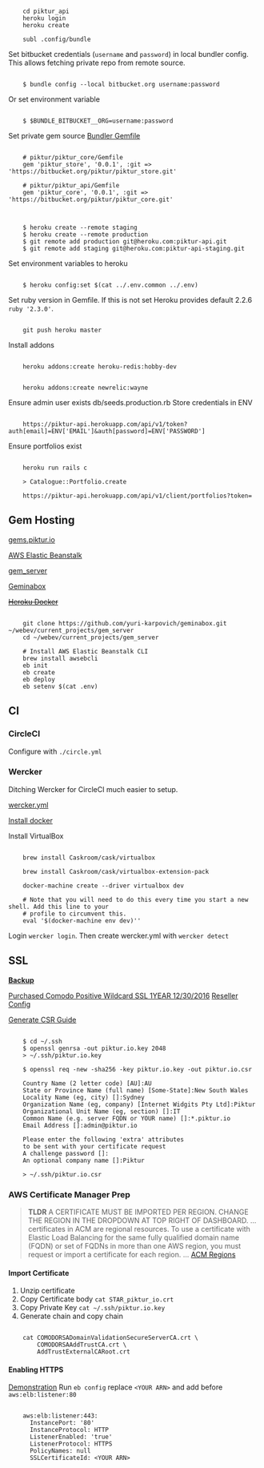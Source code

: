 ```

    cd piktur_api
    heroku login
    heroku create

    subl .config/bundle

```

Set bitbucket credentials (`username` and `password`) in local bundler config. This allows fetching private repo from remote source.

```

    $ bundle config --local bitbucket.org username:password

```

Or set environment variable [](http://bundler.io/man/bundle-config.1.html#CONFIGURATION-KEYS)

```

    $ $BUNDLE_BITBUCKET__ORG=username:password

```

Set private gem source [Bundler Gemfile](http://bundler.io/v1.13/man/gemfile.5.html)

```

    # piktur/piktur_core/Gemfile
    gem 'piktur_store', '0.0.1', :git => 'https://bitbucket.org/piktur/piktur_store.git'

    # piktur/piktur_api/Gemfile
    gem 'piktur_core', '0.0.1', :git => 'https://bitbucket.org/piktur/piktur_core.git'


```

```

    $ heroku create --remote staging
    $ heroku create --remote production
    $ git remote add production git@heroku.com:piktur-api.git
    $ git remote add staging git@heroku.com:piktur-api-staging.git

```

Set environment variables to heroku

```

    $ heroku config:set $(cat ../.env.common ../.env)

```

Set ruby version in Gemfile. If this is not set Heroku provides default 2.2.6
`ruby '2.3.0'`.

```

    git push heroku master

```

Install addons

```

    heroku addons:create heroku-redis:hobby-dev

```

```

    heroku addons:create newrelic:wayne

```

Ensure admin user exists db/seeds.production.rb
Store credentials in ENV

```

    https://piktur-api.herokuapp.com/api/v1/token?auth[email]=ENV['EMAIL']&auth[password]=ENV['PASSWORD']

```

Ensure portfolios exist

```

    heroku run rails c

    > Catalogue::Portfolio.create

    https://piktur-api.herokuapp.com/api/v1/client/portfolios?token=

```

## Gem Hosting

[gems.piktur.io](http://gems.piktur.io)

[AWS Elastic Beanstalk](http://gem-server-env.q9742jmip7.ap-southeast-2.elasticbeanstalk.com/)

[gem_server](https://bitbucket.org/piktur/gem_server)

[Geminabox](https://github.com/yuri-karpovich/geminabox)

~~[Heroku Docker](https://devcenter.heroku.com/articles/container-registry-and-runtime)~~

```

    git clone https://github.com/yuri-karpovich/geminabox.git ~/webev/current_projects/gem_server
    cd ~/webev/current_projects/gem_server

    # Install AWS Elastic Beanstalk CLI
    brew install awsebcli
    eb init
    eb create
    eb deploy
    eb setenv $(cat .env)

```

## CI

### CircleCI

Configure with `./circle.yml`

### Wercker

Ditching Wercker for CircleCI much easier to setup.

[wercker.yml](https://bitbucket.org/snippets/piktur/jjaa9)

[Install docker](https://docs.docker.com/docker-for-mac/)

[](http://www.wercker.com/cli/install/osx)

Install VirtualBox

```

    brew install Caskroom/cask/virtualbox

    brew install Caskroom/cask/virtualbox-extension-pack

    docker-machine create --driver virtualbox dev

    # Note that you will need to do this every time you start a new shell. Add this line to your
    # profile to circumvent this.
    eval '$(docker-machine env dev)''

```

[](http://devcenter.wercker.com/docs/quickstarts/deployment/heroku)

Login `wercker login`. Then create wercker.yml with `wercker detect`


## SSL

[**Backup**](/Volumes/MEDIA/.ssh)

[Purchased Comodo Positive Wildcard SSL 1YEAR 12/30/2016](https://store.ssl2buy.com/order/comodoorderdetail/2454532)
[Reseller Config](https://www.configuressl.com/?pin=5a7d5252-a95d-44b3-aa23-0c71678cf587)

[Generate CSR Guide](https://support.rackspace.com/how-to/generate-a-csr-with-openssl/)
```

    $ cd ~/.ssh
    $ openssl genrsa -out piktur.io.key 2048
    > ~/.ssh/piktur.io.key

    $ openssl req -new -sha256 -key piktur.io.key -out piktur.io.csr

    Country Name (2 letter code) [AU]:AU
    State or Province Name (full name) [Some-State]:New South Wales
    Locality Name (eg, city) []:Sydney
    Organization Name (eg, company) [Internet Widgits Pty Ltd]:Piktur
    Organizational Unit Name (eg, section) []:IT
    Common Name (e.g. server FQDN or YOUR name) []:*.piktur.io
    Email Address []:admin@piktur.io

    Please enter the following 'extra' attributes
    to be sent with your certificate request
    A challenge password []:
    An optional company name []:Piktur

    > ~/.ssh/piktur.io.csr

```

### AWS Certificate Manager Prep

> **TLDR** A CERTIFICATE MUST BE IMPORTED PER REGION. CHANGE THE REGION IN THE DROPDOWN AT TOP RIGHT OF DASHBOARD.
> ... certificates in ACM are regional resources. To use a certificate with Elastic Load Balancing for the same fully qualified domain name (FQDN) or set of FQDNs in more than one AWS region, you must request or import a certificate for each region. ... [ACM Regions](http://docs.aws.amazon.com/acm/latest/userguide/acm-regions.html)

#### Import Certificate

1. Unzip certificate
2. Copy Certificate body `cat STAR_piktur_io.crt`
3. Copy Private Key `cat ~/.ssh/piktur.io.key`
4. Generate chain and copy chain

```

    cat COMODORSADomainValidationSecureServerCA.crt \
        COMODORSAAddTrustCA.crt \
        AddTrustExternalCARoot.crt

```

#### Enabling HTTPS

[Demonstration](http://stackoverflow.com/questions/35172506/using-aws-certificate-manager-acm-certificate-with-elastic-beanstalk)
Run `eb config` replace `<YOUR ARN>` and add before `aws:elb:listener:80`

```

    aws:elb:listener:443:
      InstancePort: '80'
      InstanceProtocol: HTTP
      ListenerEnabled: 'true'
      ListenerProtocol: HTTPS
      PolicyNames: null
      SSLCertificateId: <YOUR ARN>

```